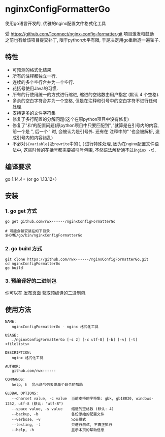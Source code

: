 # nginxConfigFormatterGo

使用go语言开发的, 优雅的nginx配置文件格式化工具

受 <https://github.com/1connect/nginx-config-formatter.git> 项目激发和鼓励  
之前也有给该项目提交补丁, 限于python水平有限, 于是决定用go重新造一遍轮子.

## 特性

- 可预测的格式化结果.
- 所有的注释都独立一行.
- 连续的多个空行合并为一个空行.
- 花括号使用Java的习惯.
- 所有的行使用统一的方式进行缩进, 缩进的空格数由用户指定 (默认 4 个空格).
- 多余的空白字符合并为一个空格, 但是在注释和引号中的空白字符不进行任何处理.
- 支持更多的文件字符集
- 修复了多行配置的分解问题(这个在原python项目中没有修复)
- 修复了"和'的配置问题(原python项目中只要匹配到", '就算是在引号内的内容, 前一个是 ", 后一个 ' 时, 会被认为是引号外. 还有在 注释中的" '也会被解析, 造成引号内的内容错乱)
- 不必对`${variable}`及`rewrite`中的`{`, `}`进行特殊处理, 因为在nginx配置文件语法中, 这些时候的花括号都需要被引号包围, 不然语法解析通不过(`nginx -t`).

## 编译要求

go 1.14.4+ (or go 1.13.12+)

## 安装

### 1. go get 方式

```shell
go get github.com/rwx------/nginxConfigFormatterGo

# 可能会被安装在如下目录
$HOME/go/bin/nginxConfigFormatterGo
```

### 2. go build 方式

```shell
git clone https://github.com/rwx------/nginxConfigFormatterGo.git
cd nginxConfigFormatterGo
go build
```

### 3. 预编译好的二进制包

你可以在 [发布页面](https://github.com/rwx------/nginxConfigFormatterGo/releases) 获取预编译的二进制包.

## 使用方法

```code
NAME:
   nginxConfigFormatterGo - nginx 格式化工具

USAGE:
   ./nginxConfigFormatterGo [-s 2] [-c utf-8] [-b] [-v] [-t] <filelists>

DESCRIPTION:
   nginx 格式化工具

AUTHOR:
   github.com/rwx------

COMMANDS:
   help, h  显示命令列表或单个命令的帮助

GLOBAL OPTIONS:
   --charset value, -c value  当前支持的字符集: gbk, gb18030, windows-1252, utf-8 (默认: "utf-8")
   --space value, -s value    缩进的空格数 (默认: 4)
   --backup, -b               备份原始的配置文件
   --verbose, -v              冗长模式
   --testing, -t              只进行测试, 不真正执行
   --help, -h                 显示本页的帮助信息
```
